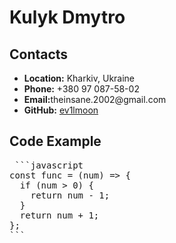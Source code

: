 <h1 id="kulyk_dmytro"><strong>Kulyk Dmytro</strong></h1>
<h2 id="contacts"><strong>Contacts</strong></h2>
<ul>
  <li><strong>Location:</strong> Kharkiv, Ukraine</li>
  <li><strong>Phone:</strong> +380 97 087-58-02</li>
  <li><strong>Email:</strong>theinsane.2002@gmail.com</li>
  <li><strong>GitHub:</strong> <a href="https:/https://github.com/ev1lmoon">ev1lmoon</a></li>
</ul>
<h2 id="code-example"><strong>Code Example</strong></h2>
<pre> ```javascript
const func = (num) => {
  if (num > 0) {
    return num - 1;
  }
  return num + 1;
};
```
</pre>
